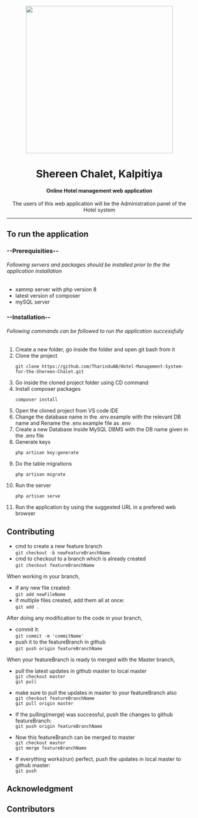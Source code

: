 <p align="center" > <img src="https://image.freepik.com/free-vector/hostel-employee-chef-maid-bell-boy-education_335657-3154.jpg" width="400"></p>
<h1 align="center"> Shereen Chalet, Kalpitiya</h1>

<h4 align="center"> Online Hotel management web application</h4>
<p align="center">The users of this web application will be the Administration panel of the Hotel system</p>
<hr/>

## To run the application

### --Prerequisities--

 ###### Following servers and packages should be installed prior to the the application installation

- xammp server with php version 8
- latest version of composer
- mySQL server

### --Installation--
  
######  Following commands can be followed to run the application successfully

1. Create a new folder, go inside the folder and open git bash from it
2. Clone the project
    ```
    git clone https://github.com/TharinduAB/Hotel-Management-System-for-the-Shereen-Chalet.git
    ```
3. Go inside the cloned project folder using CD command
4. Install composer packages
    ```
    composer install
    ```
5. Open the cloned project from VS code IDE
6. Change the database name in the .env.example with the relevant DB name and Rename the .env.example file as .env
7. Create a new Database inside MySQL DBMS with the DB name given in the .env file
8. Generate keys 
    ```
    php artisan key:generate
    ```
9. Do the table migrations 
    ```
    php artisan migrate
    ```
10. Run the server 
    ```
    php artisan serve
    ```
11. Run the application by using the suggested URL in a prefered web browser

## Contributing
* cmd to create a new feature branch                                    
        ``git checkout -b newFeatureBranchName``                                
* cmd to checkout to a branch which is already created                              
        ``git checkout featureBranchName``                              
        
When working in your branch,                                                
* if any new file created:                                              
        ``git add newFileName``                         
* if multiple files created, add them all at once:                                      
        ``git add . ``                                                  
        
After doing any modification to the code in your branch,                                                  
* commit it:                                        
        ``git commit -m 'commitName'``                                  
* push it to the featureBranch in github                                        
        ``git push origin featureBranchName``                                   
        
When your featureBranch is ready to merged with the Master branch,                              
* pull the latest updates in github master to local master                              
        ``git checkout master``                                     
        ``git pull``                                            
* make sure to pull the updates in master to your featureBranch also                                
        ``git checkout featureBranchName``                                  
        ``git pull origin master``                                      
* If the pulling(merge) was successful, push the changes to github featureBranch:                               
        ``git push origin featureBranchName``                               
        
* Now this featureBranch can be merged to master                                                                                         
        ``git checkout master``                                             
        ``git merge featureBranchName``                                             
* If everything works(run) perfect, push the updates in local master to github master:                                      
        ``git push``                        
        

## Acknowledgment

## Contributors
